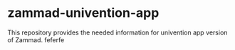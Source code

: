 # zammad-univention-app
This repository provides the needed information for univention app version of Zammad.
feferfe
